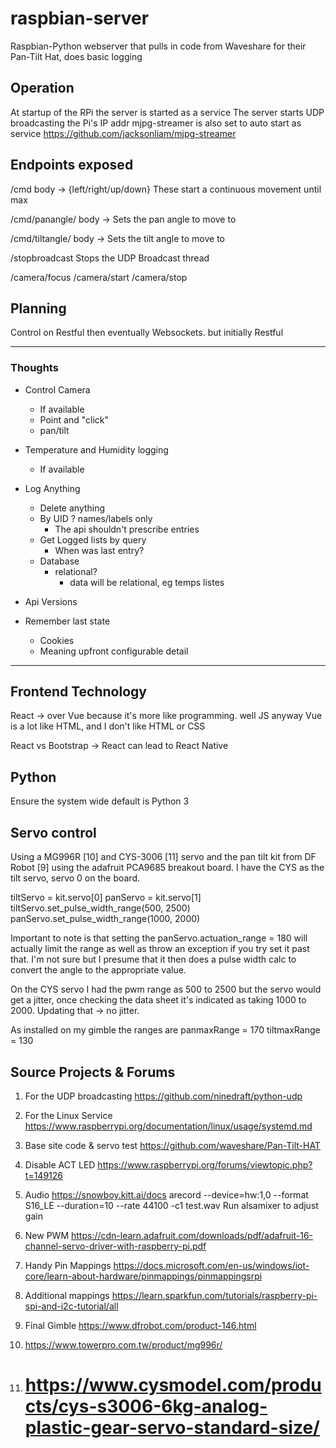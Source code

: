 # raspbian-server
Raspbian-Python webserver that pulls in code from Waveshare for their Pan-Tilt Hat, does basic logging

## Operation
At startup of the RPi the server is started as a service 
The server starts UDP broadcasting the Pi's IP addr
mjpg-streamer is also set to auto start as service
https://github.com/jacksonliam/mjpg-streamer

## Endpoints exposed 

/cmd
body -> {left/right/up/down}
These start a continuous movement until max

/cmd/panangle/
body -> <angle>
Sets the pan angle to move to

/cmd/tiltangle/
body -> <angle>
Sets the tilt angle to move to

/stopbroadcast
Stops the UDP Broadcast thread

/camera/focus
/camera/start
/camera/stop

## Planning
Control on Restful then eventually Websockets. but initially Restful

---
### Thoughts
- Control Camera
  - If available
  - Point and "click"
  - pan/tilt

- Temperature and Humidity logging
  - If available

- Log Anything
  - Delete anything
  - By UID ? names/labels only
    - The api shouldn't prescribe entries
  - Get Logged lists by query
    - When was last entry?
  - Database 
    - relational? 
      - data will be relational, eg temps listes

- Api Versions


- Remember last state
  - Cookies
  - Meaning upfront configurable detail

---

## Frontend Technology

React -> over Vue  because it's more like programming. well JS anyway
Vue is a lot like HTML, and I don't like HTML or CSS

React vs Bootstrap -> React can lead to React Native

## Python
Ensure the system wide default is Python 3

## Servo control
Using a MG996R [10] and CYS-3006 [11] servo and the pan tilt kit from DF Robot [9] using the adafruit PCA9685 breakout board. I have the CYS as the tilt servo, servo 0 on the board. 

tiltServo = kit.servo[0]
panServo = kit.servo[1]
tiltServo.set_pulse_width_range(500, 2500)
panServo.set_pulse_width_range(1000, 2000)

Important to note is that setting the panServo.actuation_range = 180 will actually limit the range as well as throw an exception if you try set it past that. I'm not sure but I presume that it then does a pulse width calc to convert the angle to the appropriate value. 

On the CYS servo I had the pwm range as 500 to 2500 but the servo would get a jitter, once checking the data sheet it's indicated as taking 1000 to 2000. Updating that -> no jitter. 

As installed on my gimble the ranges are
panmaxRange = 170
tiltmaxRange = 130


## Source Projects & Forums
1. For the UDP broadcasting  https://github.com/ninedraft/python-udp

2. For the Linux Service  https://www.raspberrypi.org/documentation/linux/usage/systemd.md

3. Base site code & servo test https://github.com/waveshare/Pan-Tilt-HAT

4. Disable ACT LED https://www.raspberrypi.org/forums/viewtopic.php?t=149126

5. Audio  https://snowboy.kitt.ai/docs
arecord --device=hw:1,0 --format S16_LE --duration=10 --rate 44100 -c1 test.wav
Run alsamixer to adjust gain

6. New PWM https://cdn-learn.adafruit.com/downloads/pdf/adafruit-16-channel-servo-driver-with-raspberry-pi.pdf

7. Handy Pin Mappings https://docs.microsoft.com/en-us/windows/iot-core/learn-about-hardware/pinmappings/pinmappingsrpi

8. Additional mappings https://learn.sparkfun.com/tutorials/raspberry-pi-spi-and-i2c-tutorial/all

9. Final Gimble https://www.dfrobot.com/product-146.html

10. https://www.towerpro.com.tw/product/mg996r/

11. # https://www.cysmodel.com/products/cys-s3006-6kg-analog-plastic-gear-servo-standard-size/

